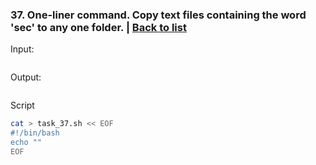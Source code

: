 ### <a id='task_37'>37. One-liner command. Copy text files containing the word 'sec' to any one folder.</a>  |  [Back to list](#back_to_list)

Input:
``` bash

```

Output:
```

```

Script
``` bash
cat > task_37.sh << EOF
#!/bin/bash
echo ""
EOF
```

